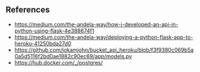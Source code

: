 ## References
 * https://medium.com/the-andela-way/how-i-developed-an-api-in-python-using-flask-4e388674f1
 * https://medium.com/the-andela-way/deploying-a-python-flask-app-to-heroku-41250bda27d0
 * https://github.com/jokamjohn/bucket_api_heroku/blob/f3f9380c069b5a0a5d5116f2bd0ae1882c90ec69/app/models.py
 * https://hub.docker.com/_/postgres/
